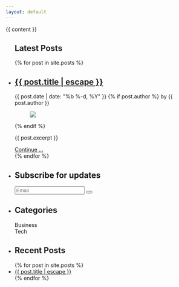 ```yaml
---
layout: default
---
```

<section class = 'blog'>
  <div class = 'land'>
    <div class = 'intro center-text'><div class = ''>{{ content }}</div></div>
  </div>
  <div class = 'flex-panel article'>
      <div class = 'flex-item tripple'>
          <ul class="post-list">
            <h1>Latest Posts</h1>
            {% for post in site.posts %}
            <li>
              <h2>
                <a class="post-link" href="{{ post.url | relative_url }}">{{ post.title | escape }}</a>
              </h2>
              <time class="post-meta">{{ post.date | date: "%b %-d, %Y" }}</time>
                {% if post.author %}
                    by 
                    <span itemprop="author" itemscope itemtype="http://schema.org/Person">
                    <span itemprop="name" class = 'author green'>{{ post.author }}</span></span>
                <div class = 'flex-panel featured'>
                <div class = 'flex-item duo'>
                    <figure><img src = '{{site.baseurl}}/assets/posts/{{post.image}}.jpg'></figure>
                  {% endif %}
                </div>
                <div class = 'flex-item duo'>
                  <p >{{ post.excerpt }}</p>
                  <a class="btn hollow" href="{{ post.url | relative_url }}">Continue ...</a>
                </div>
              </div>
            </li>
            {% endfor %}
          </ul>
      </div>
      <aside class = 'flex-item trio'>
        <ul class="post-list">
         <li>
          <h2>Subscribe for updates</h2>
          <form class = 'subscription'>
           <input class = 'email' type = 'text' placeholder = 'Email' name = 'email' required>
           <button class = 'subscribe' type = 'submit' value = 'yes'><i class = 'icon icon-arrow'></i></button>
          </form>
          </li>
          <li>
            <h2>Categories</h2>
            <div class = 'tags'>Business</div>
            <div class = 'tags'>Tech</div>
          </li>
          <li><h2>Recent Posts</h2></li>
          {% for post in site.posts %}
            <li>
              <i class="icon icon-arrow"></i>
              <a class="post-link" href="{{ post.url | relative_url }}">{{ post.title | escape }}</a>
            </li>
          {% endfor %}
        </ul>
      </aside>
  </div>
</section>
